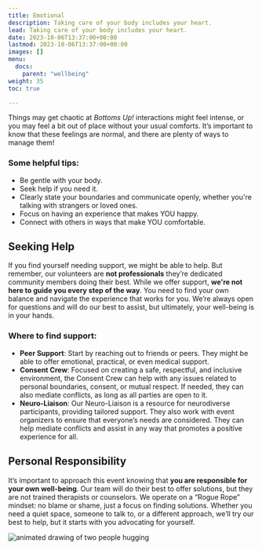 ```yaml
---
title: Emotional
description: Taking care of your body includes your heart.
lead: Taking care of your body includes your heart.
date: 2023-10-06T13:37:00+00:00
lastmod: 2023-10-06T13:37:00+00:00
images: []
menu: 
  docs:
    parent: "wellbeing"
weight: 35
toc: true

---
```


Things may get chaotic at _Bottoms Up!_ interactions might feel intense, or you may feel a bit out of place without your usual comforts. It’s important to know that these feelings are normal, and there are plenty of ways to manage them!

### Some helpful tips:

* Be gentle with your body.
* Seek help if you need it.
* Clearly state your boundaries and communicate openly, whether you're talking with strangers or loved ones.
* Focus on having an experience that makes YOU happy.
* Connect with others in ways that make YOU comfortable.

## Seeking Help

If you find yourself needing support, we might be able to help. But remember, our volunteers are **not professionals** they’re dedicated community members doing their best. While we offer support, **we're not here to guide you every step of the way**. You need to find your own balance and navigate the experience that works for you. We’re always open for questions and will do our best to assist, but ultimately, your well-being is in your hands.

### Where to find support:

* **Peer Support**: Start by reaching out to friends or peers. They might be able to offer emotional, practical, or even medical support.
* **Consent Crew**: Focused on creating a safe, respectful, and inclusive environment, the Consent Crew can help with any issues related to personal boundaries, consent, or mutual respect. If needed, they can also mediate conflicts, as long as all parties are open to it.
* **Neuro-Liaison**: Our Neuro-Liaison is a resource for neurodiverse participants, providing tailored support. They also work with event organizers to ensure that everyone’s needs are considered. They can help mediate conflicts and assist in any way that promotes a positive experience for all.

## Personal Responsibility

It’s important to approach this event knowing that **you are responsible for your own well-being**. Our team will do their best to offer solutions, but they are not trained therapists or counselors. We operate on a “Rogue Rope” mindset: no blame or shame, just a focus on finding solutions. Whether you need a quiet space, someone to talk to, or a different approach, we’ll try our best to help, but it starts with you advocating for yourself.

![animated drawing of two people hugging](/images//hug.webp)
